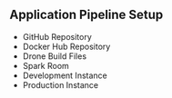 
## Application Pipeline Setup

* GitHub Repository
* Docker Hub Repository 
* Drone Build Files
* Spark Room
* Development Instance
* Production Instance

